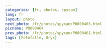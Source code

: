 ```yaml
---
categories: [fr, photos, spycam]
lang: fr
layout: photo
next_photo: /fr/photos/spycam/P0000465.html
picname: P0000464
prev_photo: /fr/photos/spycam/P0000461.html
tags: [Fotofalle, Oryx]
---
```

